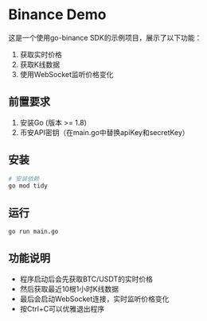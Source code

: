 # Binance Demo

这是一个使用go-binance SDK的示例项目，展示了以下功能：
1. 获取实时价格
2. 获取K线数据
3. 使用WebSocket监听价格变化

## 前置要求

1. 安装Go (版本 >= 1.8)
2. 币安API密钥（在main.go中替换apiKey和secretKey）

## 安装

```bash
# 安装依赖
go mod tidy
```

## 运行

```bash
go run main.go
```

## 功能说明

- 程序启动后会先获取BTC/USDT的实时价格
- 然后获取最近10根1小时K线数据
- 最后会启动WebSocket连接，实时监听价格变化
- 按Ctrl+C可以优雅退出程序

